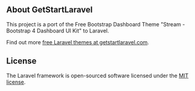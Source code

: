 

## About GetStartLaravel

This project is a port of the Free Bootstrap Dashboard Theme "Stream - Bootstrap 4 Dashboard UI Kit" to Laravel.

Find out more [free Laravel themes at getstartlaravel.com](https://getstartlaravel.com/template/all).

## License

The Laravel framework is open-sourced software licensed under the [MIT license](https://opensource.org/licenses/MIT).
